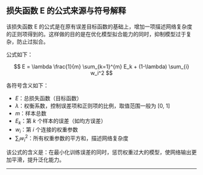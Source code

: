 ## 损失函数 E 的公式来源与符号解释

该损失函数 E 的公式是在原有误差目标函数的基础上，增加一项描述网络复杂度的正则项得到的。这样做的目的是在优化模型拟合能力的同时，抑制模型过于复杂，防止过拟合。

公式如下：

$$
E = \lambda \frac{1}{m} \sum_{k=1}^{m} E_k + (1-\lambda) \sum_{i} w_i^2
$$

各符号含义如下：
- $E$：总损失函数（目标函数）
- $\lambda$：权衡系数，控制误差项和正则项的比例，取值范围一般为 [0, 1]
- $m$：样本总数
- $E_k$：第 $k$ 个样本的误差（如均方误差）
- $w_i$：第 $i$ 个连接的权重参数
- $\sum_{i} w_i^2$：所有权重参数的平方和，描述网络复杂度

该公式的含义是：在最小化训练误差的同时，惩罚权重过大的模型，使网络输出更加平滑，提升泛化能力。

---
